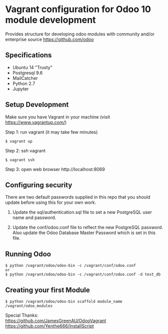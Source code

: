 # Vagrant configuration for Odoo 10 module development #

Provides structure for developing odoo modules with community and/or enterprise source
https://github.com/odoo

## Specifications ##
- Ubuntu 14 "Trusty"
- Postgresql 9.6
- MailCatcher
- Python 2.7
- Jupyter

## Setup Development ##
Make sure you have Vagrant in your machine (visit https://www.vagrantup.com/)

Step 1: run vagrant (it may take few minutes)

    $ vagrant up

Step 2: ssh vagrant

    $ vagrant ssh

Step 3: open web browser
http://localhost:8069

## Configuring security ##
There are two default passwords supplied in this repo that you should update before using this for your own work.

1. Update the sql/authentication.sql file to set a new PostgreSQL user name and password.

2. Update the conf/odoo.conf file to reflect the new PostgreSQL password.  Also update the Odoo Database Master Password which is set in this file.

## Running Odoo ##
    
    $ python /vagrant/odoo/odoo-bin -c /vagrant/conf/odoo.conf
    or 
    $ python /vagrant/odoo/odoo-bin -c /vagrant/conf/odoo.conf -d test_db

## Creating your first Module ##
    
    $ python /vagrant/odoo/odoo-bin scaffold module_name /vagrant/odoo_modules

Special Thanks: <br />
https://github.com/JamesGreenAU/OdooVagrant <br />
https://github.com/Yenthe666/InstallScript